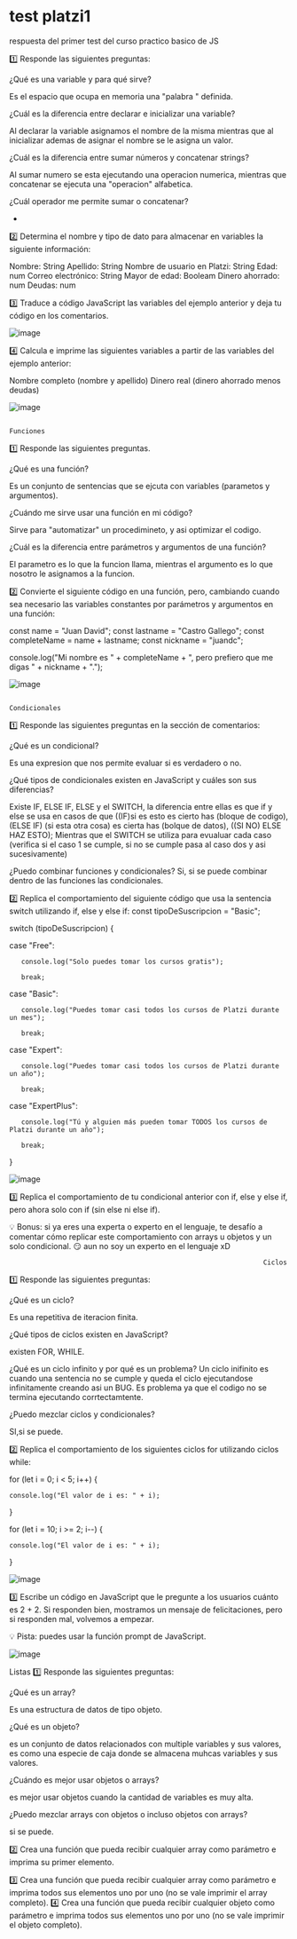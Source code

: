 # test platzi1
 respuesta del primer test del curso practico basico de JS
 
 1️⃣ Responde las siguientes preguntas:
 
¿Qué es una variable y para qué sirve?

Es el espacio que ocupa en memoria una "palabra " definida.

¿Cuál es la diferencia entre declarar e inicializar una variable?

Al declarar la variable asignamos el nombre de la misma mientras que al  inicializar ademas de asignar el nombre se le asigna un valor. 

¿Cuál es la diferencia entre sumar números y concatenar strings?

Al sumar numero se esta ejecutando una operacion numerica, mientras que concatenar se ejecuta una "operacion" alfabetica.

¿Cuál operador me permite sumar o concatenar?

+

2️⃣ Determina el nombre y tipo de dato para almacenar en variables la siguiente información:

Nombre: String
Apellido: String
Nombre de usuario en Platzi: String
Edad: num
Correo electrónico: String
Mayor de edad: Booleam
Dinero ahorrado: num
Deudas: num

3️⃣ Traduce a código JavaScript las variables del ejemplo anterior y deja tu código en los comentarios.

![image](https://user-images.githubusercontent.com/83262052/180662292-dce66724-e398-48b9-b41b-db5ee0da325b.png)

4️⃣ Calcula e imprime las siguientes variables a partir de las variables del ejemplo anterior:

Nombre completo (nombre y apellido)
Dinero real (dinero ahorrado menos deudas)

![image](https://user-images.githubusercontent.com/83262052/180662342-8bf45bc6-253b-4b20-9efa-ba485ee24c2a.png)



                                                                  Funciones
1️⃣ Responde las siguientes preguntas.

¿Qué es una función?

Es un conjunto de sentencias que se ejcuta con variables (parametos y argumentos).

¿Cuándo me sirve usar una función en mi código?

Sirve para "automatizar" un procedimineto, y asi optimizar el codigo. 

¿Cuál es la diferencia entre parámetros y argumentos de una función?

El parametro es lo que la funcion llama, mientras el argumento es lo que nosotro le asignamos a la funcion.


2️⃣ Convierte el siguiente código en una función, pero, cambiando cuando sea necesario las variables constantes por parámetros y argumentos en una función:

const name = "Juan David";
const lastname = "Castro Gallego";
const completeName = name + lastname;
const nickname = "juandc";

console.log("Mi nombre es " + completeName + ", pero prefiero que me digas " + nickname + ".");

![image](https://user-images.githubusercontent.com/83262052/180662570-05403dbd-3456-4e16-8eca-2be34175d482.png)


                                                                  Condicionales
1️⃣ Responde las siguientes preguntas en la sección de comentarios:

¿Qué es un condicional?

Es una expresion que nos permite evaluar si es verdadero o no. 

¿Qué tipos de condicionales existen en JavaScript y cuáles son sus diferencias?

Existe IF, ELSE IF,  ELSE y el SWITCH, la diferencia entre ellas es que if y else se usa en casos de que ((IF)si es esto es cierto has (bloque de codigo), (ELSE IF) (si esta otra cosa) es cierta has (bolque de datos), ((SI NO) ELSE HAZ ESTO);
Mientras que el SWITCH se utiliza para evualuar cada caso (verifica si el caso 1 se cumple, si no se cumple pasa al caso dos y asi sucesivamente) 

¿Puedo combinar funciones y condicionales?
Si, si se puede combinar dentro de las  funciones las condicionales. 

2️⃣ Replica el comportamiento del siguiente código que usa la sentencia switch utilizando if, else y else if:
const tipoDeSuscripcion = "Basic";

switch (tipoDeSuscripcion) {

   case "Free":
   
       console.log("Solo puedes tomar los cursos gratis");
       
       break;
       
   case "Basic":
   
       console.log("Puedes tomar casi todos los cursos de Platzi durante un mes");
       
       break;
       
   case "Expert":
   
       console.log("Puedes tomar casi todos los cursos de Platzi durante un año");
       
       break;
       
   case "ExpertPlus":
   
       console.log("Tú y alguien más pueden tomar TODOS los cursos de Platzi durante un año");
       
       break;
       
}


![image](https://user-images.githubusercontent.com/83262052/180663027-1454bcda-b616-4a79-93cb-8a4edfed6e60.png)


3️⃣ Replica el comportamiento de tu condicional anterior con if, else y else if, pero ahora solo con if (sin else ni else if).

💡 Bonus: si ya eres una experta o experto en el lenguaje, te desafío a comentar cómo replicar este comportamiento con arrays u objetos y un solo condicional. 😏
 aun no soy un experto en el lenguaje xD 
 
                                                                    Ciclos
1️⃣ Responde las siguientes preguntas:

¿Qué es un ciclo?

 Es una repetitiva de iteracion finita. 

¿Qué tipos de ciclos existen en JavaScript?

existen FOR, WHILE.

¿Qué es un ciclo infinito y por qué es un problema?
Un ciclo inifinito es cuando una sentencia no se cumple y queda el ciclo ejecutandose infinitamente creando asi un BUG. Es problema ya que el codigo no se termina ejecutando  corrtectamtente.

¿Puedo mezclar ciclos y condicionales?

SI,si se puede. 


2️⃣ Replica el comportamiento de los siguientes ciclos for utilizando ciclos while:

for (let i = 0; i < 5; i++) {

    console.log("El valor de i es: " + i);
    
}


for (let i = 10; i >= 2; i--) {

    console.log("El valor de i es: " + i);
    
}

![image](https://user-images.githubusercontent.com/83262052/180663524-c526335c-1e70-494b-9201-5a6d90c8d405.png)



3️⃣ Escribe un código en JavaScript que le pregunte a los usuarios cuánto es 2 + 2. Si responden bien, mostramos un mensaje de felicitaciones, pero si responden mal, volvemos a empezar.

💡 Pista: puedes usar la función prompt de JavaScript.

![image](https://user-images.githubusercontent.com/83262052/180666259-d195f3d8-7080-4db1-8d10-6ca9674bd287.png)


Listas
1️⃣ Responde las siguientes preguntas:

¿Qué es un array?

Es una estructura de datos de tipo objeto.

¿Qué es un objeto?

es un conjunto de datos relacionados con multiple variables y sus valores, es como una especie de caja donde se almacena  muhcas variables y sus  valores. 

¿Cuándo es mejor usar objetos o arrays?

es mejor usar objetos cuando la cantidad de variables es muy alta. 

¿Puedo mezclar arrays con objetos o incluso objetos con arrays?

si se puede.

2️⃣ Crea una función que pueda recibir cualquier array como parámetro e imprima su primer elemento.


3️⃣ Crea una función que pueda recibir cualquier array como parámetro e imprima todos sus elementos uno por uno (no se vale imprimir el array completo).
4️⃣ Crea una función que pueda recibir cualquier objeto como parámetro e imprima todos sus elementos uno por uno (no se vale imprimir el objeto completo).

